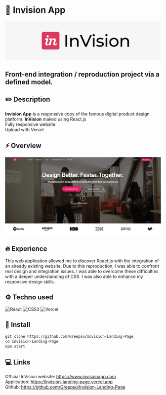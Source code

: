 # 🍒 Invision App

![invision app header](src/assets/images/invision-header.png)

## Front-end integration / reproduction project via a defined model.

## ✏️ Description

**Invision App** is a responsive copy of the famous digital product design platform: **InVision** maked using React.js<br/>
Fully responsive website <br/>
Upload with Vercel

## ⚡️ Overview

![invision app overview](src/assets/images/invision-overview.png)

## 🔥 Experience

This web application allowed me to discover React.js with the integration of an already existing website.
Due to this reproduction, I was able to confront real design and integration issues. I was able to overcome these difficulties with a deeper understanding of CSS. I was also able to enhance my responsive design skills.

## ⚙️ Techno used

<img alt="React" src="https://img.shields.io/badge/-React-45b8d8?style=flat-square&logo=react&logoColor=white" /> <img alt="CSS3" src="https://img.shields.io/badge/-CSS3-1572B6?style=flat-square&logo=CSS3&logoColor=white" /> <img alt="Vercel" src="https://img.shields.io/badge/-Vercel-f1f1f1?style=flat-square&logo=Vercel&logoColor=000000" />

## 🔧 Install

```
git clone https://github.com/Greepsu/Invision-Landing-Page
cd Invision-Landing-Page
npm start
```

## 💻 Links

Official InVision website: https://www.invisionapp.com <br/>
Application: https://invision-landing-page.vercel.app <br/>
Github: https://github.com/Greepsu/Invision-Landing-Page
